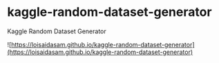 # kaggle-random-dataset-generator
Kaggle Random Dataset Generator

![https://loisaidasam.github.io/kaggle-random-dataset-generator](https://loisaidasam.github.io/kaggle-random-dataset-generator)
